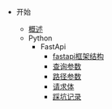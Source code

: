 - 开始

  - [概述](/README.md)
  - Python
    - FastApi 
      - [fastapi框架结构](/python/fastapi/fastapi框架结构.md)
      - [查询参数](/python/fastapi/查询参数.md)
      - [路径参数](/python/fastapi/路径参数.md)
      - [请求体](/python/fastapi/请求体.md)
      - [踩坑记录](/python/fastapi/踩坑记录.md)
